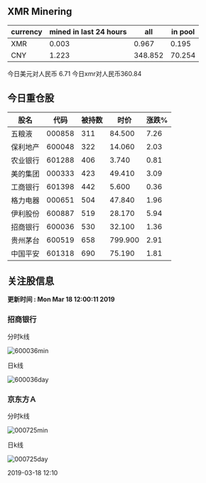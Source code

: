 ## XMR Minering

|currency|mined in last 24 hours|all|in pool|
|---|---|---|---|
|XMR|0.003|0.967|0.195|
|CNY|1.223|348.852|70.254|

今日美元对人民币 6.71	今日xmr对人民币360.84


## 今日重仓股 

|股名|代码|被持数|时价|涨跌%|
|---|---|---|---|---|
|五粮液|000858|311|84.500|7.26|
|保利地产|600048|322|14.060|2.03|
|农业银行|601288|406|3.740|0.81|
|美的集团|000333|423|49.410|3.09|
|工商银行|601398|442|5.600|0.36|
|格力电器|000651|504|47.840|1.96|
|伊利股份|600887|519|28.170|5.94|
|招商银行|600036|530|32.100|1.36|
|贵州茅台|600519|658|799.900|2.91|
|中国平安|601318|690|75.190|1.81|

## 关注股信息
**更新时间 : Mon Mar 18 12:00:11 2019**
### 招商银行 
分时k线

![600036min](http://image.sinajs.cn/newchart/min/n/sh600036.gif)

日k线

![600036day](http://image.sinajs.cn/newchart/daily/n/sh600036.gif)

### 京东方Ａ 
分时k线

![000725min](http://image.sinajs.cn/newchart/min/n/sz000725.gif)

日k线

![000725day](http://image.sinajs.cn/newchart/daily/n/sz000725.gif)

2019-03-18 12:10